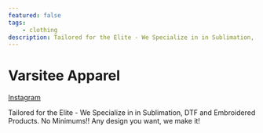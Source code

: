 ```yaml
---
featured: false
tags:
    - clothing
description: Tailored for the Elite - We Specialize in in Sublimation, DTF and Embroidered Products. No Minimums!! Any design you want, we make it!
---
```


# Varsitee Apparel

[Instagram](https://www.instagram.com/varsitee_apparel/)

Tailored for the Elite - We Specialize in in Sublimation, DTF and Embroidered Products. No Minimums!! Any design you want, we make it!